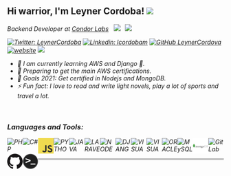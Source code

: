 <h2> Hi warrior, I'm Leyner Cordoba! <img src="https://media.giphy.com/media/SXyDYS8HSWfaMTmKGJ/giphy.gif" width="50"></h2>
<img align='right' src="https://media.giphy.com/media/1sgetPM00wWqJpVUTl/giphy.gif" width="230">


<p><em>Backend Developer at <a href="https://condorlabs.io/">Condor Labs</a>&nbsp &nbsp<img src="https://condorlabs.io/favicon-32x32.png?v=8031a439d4511ed16be9cc014fc17b20" width="20"></p>


[![Twitter: LeynerCordoba](https://img.shields.io/twitter/follow/leynercordoba?style=social)](https://twitter.com/leynercordoba)
[![Linkedin: lcordobam](https://img.shields.io/badge/-leynercordoba-blue?style=flat-square&logo=Linkedin&logoColor=white&link=www.linkedin.com/in/lcordobam)](www.linkedin.com/in/lcordobam/)
[![GitHub LeynerCordova](https://img.shields.io/github/followers/leynercordoba?label=follow&style=social)](https://github.com/LeynerCordoba)
[![website](https://img.shields.io/badge/Website-46a2f1.svg?&style=flat-square&logo=Google-Chrome&logoColor=white&link=https://anmolsingh.me/)](https://lcordobam.com/)
![](https://komarev.com/ghpvc/?username=leynercordoba&color=blue)
- 🌱 I am currently learning AWS and Django 🤣.
- 🔭 Preparing to get the main AWS certifications.
- 🥅 Goals 2021: Get certified in Nodejs and MongoDB.
- ⚡ Fun fact: I love to read and write light novels, play a lot of sports and travel a lot.

<br />

### Languages and Tools:

[<img align="left" alt="PHP" width="36px" height="36px" src="https://user-images.githubusercontent.com/12550150/134826660-ac9f0db8-c6e7-4398-bd8d-8bb42fd61ae4.png" />][webdevplaylist]
[<img align="left" alt="C#" width="36px" height="36px"  src="https://user-images.githubusercontent.com/12550150/134826684-d8adb397-53c0-4251-82c4-e7cccfd5082e.png" />][webdevplaylist]
[<img align="left" alt="JAVASCRIPT" width="36px" height="36px"  src="https://raw.githubusercontent.com/github/explore/80688e429a7d4ef2fca1e82350fe8e3517d3494d/topics/javascript/javascript.png" />][cssplaylist]
[<img align="left" alt="PYTHON" width="36px" height="36px" src="https://user-images.githubusercontent.com/12550150/134826717-994a77e9-c743-4ae3-8cc0-aeafd76a4454.png" />][cssplaylist]
[<img align="left" alt="JAVA" width="36px" height="36px" src="https://user-images.githubusercontent.com/12550150/134826943-a45e9041-0056-4501-9304-14c9025f49e4.png" />][jsplaylist]
[<img align="left" alt="LARAVEL" width="36px" height="36px"  src="https://user-images.githubusercontent.com/12550150/134826962-476a1dca-7d53-4f7b-8640-8520af5e81ab.png" />][reactplaylist]
[<img align="left" alt="NODEJS" width="36px" height="36px"  src="https://user-images.githubusercontent.com/12550150/134826975-8f47918f-c13e-4d81-9ba7-eb4b06bde6ef.png" />][webdevplaylist]
[<img align="left" alt="DJANGO" width="36px" height="36px" src="https://user-images.githubusercontent.com/12550150/134826987-a39bf042-ca36-4564-8fd6-bfde921ecf69.png" />][webdevplaylist]
[<img align="left" alt="VISUAL STUDIO" width="36px"  height="36px" src="https://user-images.githubusercontent.com/12550150/134827040-9e7405f7-5de4-4cf9-bc0c-57a67f827aec.png" />][webdevplaylist]
[<img align="left" alt="VISUAL STUDIO CODE" width="36px" height="36px"  src="https://user-images.githubusercontent.com/12550150/134827060-5e0811ec-b459-412d-ac61-9bf21a6ece46.png" />][webdevplaylist]
[<img align="left" alt="ORACLE" width="36px" height="36px"  src="https://user-images.githubusercontent.com/12550150/134827074-bb4b841f-fc40-4665-be0a-7cb165597144.png" />][webdevplaylist]
[<img align="left" alt="MySQL" width="36px" height="36px"  src="https://user-images.githubusercontent.com/12550150/134827113-b48cfb3d-fd94-416d-83c6-6999ffc50371.png" />][webdevplaylist]
[<img align="left" alt="MongoDB" width="36px" height="36px"  src="https://raw.githubusercontent.com/github/explore/80688e429a7d4ef2fca1e82350fe8e3517d3494d/topics/mongodb/mongodb.png" />][webdevplaylist]
[<img align="left" alt="GitLab" width="36px" height="36px"  src="https://user-images.githubusercontent.com/12550150/134827130-93ef6113-55aa-4833-94f1-7c053dab0f01.png" />][webdevplaylist]
[<img align="left" alt="GitHub" width="36px" height="36px"  src="https://raw.githubusercontent.com/github/explore/78df643247d429f6cc873026c0622819ad797942/topics/github/github.png" />][webdevplaylist]
[<img align="left" alt="Terminal" width="36px" height="36px"  src="https://raw.githubusercontent.com/github/explore/80688e429a7d4ef2fca1e82350fe8e3517d3494d/topics/terminal/terminal.png" />][webdevplaylist]

<br />
<br />

---



[website]: https://codeSTACKr.com
[course]: http://vsCodeHero.com
[twitter]: https://twitter.com/codeSTACKr
[youtube]: https://youtube.com/codeSTACKr
[instagram]: https://instagram.com/codeSTACKr
[linkedin]: https://linkedin.com/in/codeSTACKr
[webdevplaylist]: https://www.youtube.com/playlist?list=PLkwxH9e_vrAJ0WbEsFA9W3I1W-g_BTsbt
[jsplaylist]: https://www.youtube.com/playlist?list=PLkwxH9e_vrALRJKu7wfXby3MKeflhTu6B
[cssplaylist]: https://www.youtube.com/playlist?list=PLkwxH9e_vrALSdvZuEh6gqQdmDoDIoqz4
[reactplaylist]: https://www.youtube.com/playlist?list=PLkwxH9e_vrAK4TdffpxKY3QGyHCpxFcQ0
